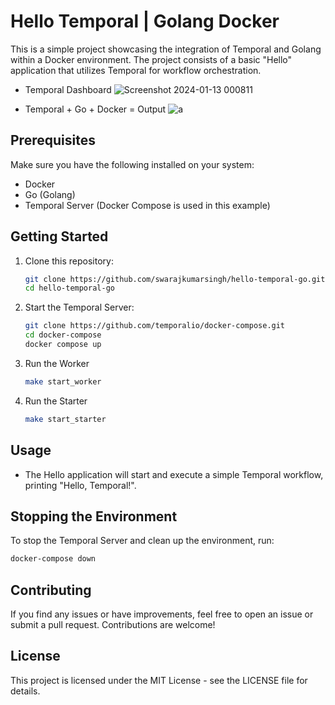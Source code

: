 # Hello Temporal | Golang Docker

This is a simple project showcasing the integration of Temporal and Golang within a Docker environment. The project consists of a basic "Hello" application that utilizes Temporal for workflow orchestration.

- Temporal Dashboard
![Screenshot 2024-01-13 000811](https://github.com/swarajkumarsingh/hello-temporal-go/assets/89764448/ffabe530-4624-487c-a358-fb5a3e67b007)

- Temporal + Go + Docker = Output
![a](https://github.com/swarajkumarsingh/hello-temporal-go/assets/89764448/0816f304-b7a6-4fe8-9d18-1947a733b2c1)

## Prerequisites

Make sure you have the following installed on your system:

- Docker
- Go (Golang)
- Temporal Server (Docker Compose is used in this example)

## Getting Started

1. Clone this repository:

    ```bash
    git clone https://github.com/swarajkumarsingh/hello-temporal-go.git
    cd hello-temporal-go
    ```

2. Start the Temporal Server:

    ```bash
    git clone https://github.com/temporalio/docker-compose.git
    cd docker-compose
    docker compose up
    ```

4. Run the Worker
    ```bash
    make start_worker
    ```

4. Run the Starter
    ```bash
    make start_starter
    ```

## Usage

- The Hello application will start and execute a simple Temporal workflow, printing "Hello, Temporal!".

## Stopping the Environment

To stop the Temporal Server and clean up the environment, run:

```bash
docker-compose down
```


## Contributing
If you find any issues or have improvements, feel free to open an issue or submit a pull request. Contributions are welcome!

## License
This project is licensed under the MIT License - see the LICENSE file for details.
